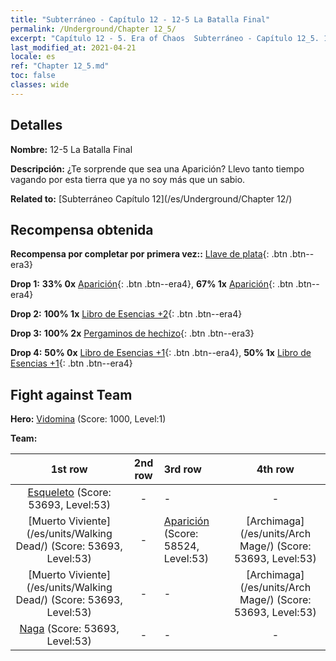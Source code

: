 ```yaml
---
title: "Subterráneo - Capítulo 12 - 12-5 La Batalla Final"
permalink: /Underground/Chapter 12_5/
excerpt: "Capítulo 12 - 5. Era of Chaos  Subterráneo - Capítulo 12_5. 12-5 La Batalla Final"
last_modified_at: 2021-04-21
locale: es
ref: "Chapter 12_5.md"
toc: false
classes: wide
---
```


## Detalles

 **Nombre:** 12-5 La Batalla Final

 **Descripción:** ¿Te sorprende que sea una Aparición? Llevo tanto tiempo vagando por esta tierra que ya no soy más que un sabio.

 **Related to:** [Subterráneo Capítulo 12](/es/Underground/Chapter 12/)

## Recompensa obtenida

 **Recompensa por completar por primera vez::** [Llave de plata](/es/Items/con_693/){: .btn .btn--era3}

 **Drop 1:** **33% 0x** [Aparición](/es/Items/unt_210/){: .btn .btn--era4}, **67% 1x** [Aparición](/es/Items/unt_210/){: .btn .btn--era4}

 **Drop 2:** **100% 1x** [Libro de Esencias +2](/es/Items/mat_53/){: .btn .btn--era4}

 **Drop 3:** **100% 2x** [Pergaminos de hechizo](/es/Items/con_694/){: .btn .btn--era3}

 **Drop 4:** **50% 0x** [Libro de Esencias +1](/es/Items/mat_46/){: .btn .btn--era4}, **50% 1x** [Libro de Esencias +1](/es/Items/mat_46/){: .btn .btn--era4}


## Fight against Team
 **Hero:** [Vidomina](/es/heroes/Vidomina/) (Score: 1000, Level:1)

 **Team:**


  | 1st row | 2nd row | 3rd row | 4th row |
  |:----:|:----:|:----|:----:|
  | [Esqueleto](/es/units/Skeleton/) (Score: 53693, Level:53)  | - | - | - |
  | [Muerto Viviente](/es/units/Walking Dead/) (Score: 53693, Level:53)  | - | [Aparición](/es/units/Wight/) (Score: 58524, Level:53)  | [Archimaga](/es/units/Arch Mage/) (Score: 53693, Level:53)  |
  | [Muerto Viviente](/es/units/Walking Dead/) (Score: 53693, Level:53)  | - | - | [Archimaga](/es/units/Arch Mage/) (Score: 53693, Level:53)  |
  | [Naga](/es/units/Naga/) (Score: 53693, Level:53)  | - | - | - |


